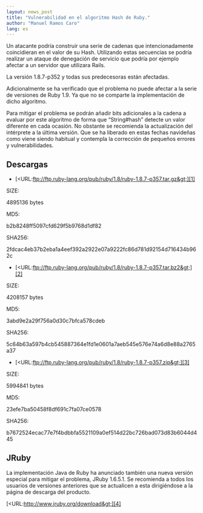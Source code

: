 ```yaml
---
layout: news_post
title: "Vulnerabilidad en el algoritmo Hash de Ruby."
author: "Manuel Ramos Caro"
lang: es
---
```


Un atacante podría construir una serie de cadenas que intencionadamente
coincidieran en el valor de su Hash. Utilizando estas secuencias se
podría realizar un ataque de denegación de servicio que podría por
ejemplo afectar a un servidor que utilizara Rails.

La versión 1.8.7-p352 y todas sus predecesoras están afectadas.

Adicionalmente se ha verificado que el problema no puede afectar a la
serie de versiones de Ruby 1.9. Ya que no se comparte la implementación
de dicho algoritmo.

Para mitigar el problema se podrán añadir bits adicionales a la cadena a
evaluar por este algoritmo de forma que “String#hash” detecte un valor
diferente en cada ocasión. No obstante se recomienda la actualización
del intérprete a la última versión. Que se ha liberado en estas fechas
navideñas como viene siendo habitual y contempla la corrección de
pequeños errores y vulnerabilidades.

## Descargas

* [&lt;URL:ftp://ftp.ruby-lang.org/pub/ruby/1.8/ruby-1.8.7-p357.tar.gz&gt;][1]

SIZE:

4895136 bytes

MD5:

b2b8248ff5097cfd629f5b9768d1df82

SHA256:

2fdcac4eb37b2eba1a4eef392a2922e07a9222fc86d781d92154d716434b962c

* [&lt;URL:ftp://ftp.ruby-lang.org/pub/ruby/1.8/ruby-1.8.7-p357.tar.bz2&gt;][2]

SIZE:

4208157 bytes

MD5:

3abd9e2a29f756a0d30c7bfca578cdeb

SHA256:

5c64b63a597b4cb545887364e1fd1e0601a7aeb545e576e74a6d8e88a2765a37

* [&lt;URL:ftp://ftp.ruby-lang.org/pub/ruby/1.8/ruby-1.8.7-p357.zip&gt;][3]

SIZE:

5994841 bytes

MD5:

23efe7ba50458f8df691c7fa07ce0578

SHA256:

b7672524ecac77e7f4bdbbfa5521109a0ef514d22bc726bad073d83b6044d445

## JRuby

La implementación Java de Ruby ha anunciado también una nueva versión
especial para mitigar el problema, JRuby 1.6.5.1. Se recomienda a todos
los usuarios de versiones anteriores que se actualicen a esta
dirigiéndose a la página de descarga del producto.

[&lt;URL:http://www.jruby.org/download&gt;][4]



[1]: ftp://ftp.ruby-lang.org/pub/ruby/1.8/ruby-1.8.7-p357.tar.gz
[2]: ftp://ftp.ruby-lang.org/pub/ruby/1.8/ruby-1.8.7-p357.tar.bz2
[3]: ftp://ftp.ruby-lang.org/pub/ruby/1.8/ruby-1.8.7-p357.zip
[4]: http://www.jruby.org/download
